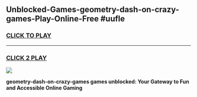 
## Unblocked-Games-geometry-dash-on-crazy-games-Play-Online-Free #uufle
<h3>
<a href="https://us.freeplayer.one?title=geometry-dash-on-crazy-games&ref=10M">CLICK TO PLAY</a></h3>
<hr>

<h3>
<a href="https://us.freeplayer.one?title=geometry-dash-on-crazy-games&ref=10M">CLICK 2 PLAY</a>
  
</h3>

<a href="https://us.freeplayer.one?title=geometry-dash-on-crazy-games&ref=10M"><img src="https://clearcache.store/games.png"></a>


**geometry-dash-on-crazy-games games unblocked: Your Gateway to Fun and Accessible Online Gaming**
